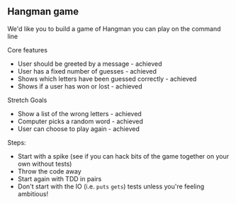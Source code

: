 ## Hangman game

We'd like you to build a game of Hangman you can play on the command line

Core features

- User should be greeted by a message - achieved
- User has a fixed number of guesses - achieved
- Shows which letters have been guessed correctly - achieved
- Shows if a user has won or lost - achieved

Stretch Goals

- Show a list of the wrong letters - achieved
- Computer picks a random word - achieved
- User can choose to play again - achieved

Steps:

- Start with a spike (see if you can hack bits of the game together on your own without tests)
- Throw the code away
- Start again with TDD in pairs
- Don't start with the IO (i.e. `puts` `gets`) tests unless you're feeling ambitious!
